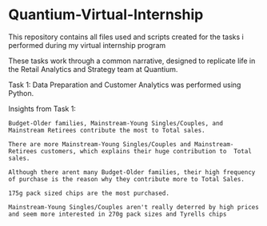 # Quantium-Virtual-Internship

This repository contains all files used and scripts created for the tasks i performed during my virtual internship program

These tasks work through a common narrative, designed to replicate life in the Retail Analytics and Strategy team at Quantium.

Task 1: Data Preparation and Customer Analytics  was performed using Python. 
  
  Insights from Task 1:
  
    Budget-Older families, Mainstream-Young Singles/Couples, and Mainstream Retirees contribute the most to Total sales.

    There are more Mainstream-Young Singles/Couples and Mainstream-Retirees customers, which explains their huge contribution to  Total sales.

    Although there arent many Budget-Older families, their high frequency of purchase is the reason why they contribute more to Total Sales.

    175g pack sized chips are the most purchased.

    Mainstream-Young Singles/Couples aren't really deterred by high prices and seem more interested in 270g pack sizes and Tyrells chips
